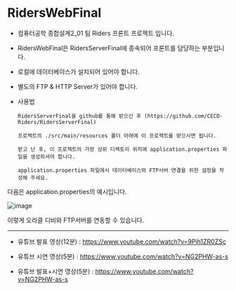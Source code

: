 # RidersWebFinal

- 컴퓨터공학 종합설계2_01 팀 Riders 프론트 프로젝트 입니다.

- RidersWebFinal은 RidersServerFinal에 종속되어 프론트를 담당하는 부분입니다.

- 로컬에 데이터베이스가 설치되어 있어야 합니다.

- 별도의 FTP & HTTP Server가 있어야 합니다.

- 사용법

      RidersServerFinal을 github를 통해 받으신 후 (https://github.com/CECD-Riders/RidersServerFinal)

      프로젝트의 ./src/main/resources 폴더 아래에 이 프로젝트를 받으시면 됩니다.

      받고 난 후, 이 프로젝트의 가장 상위 디렉토리 위치에 application.properties 파일을 생성하셔야 합니다.

      application.properties 파일에서 데이터베이스와 FTP서버 연결을 위한 설정을 작성해 주세요.

다음은 application.properties의 예시입니다.

![image](https://user-images.githubusercontent.com/41561652/85497993-db6cce00-b619-11ea-9bed-5486a5607d53.png)


이렇게 오라클 디비와 FTP서버를 연동할 수 있습니다.

----------------------------------------------------------------------------------------------------------

* 유튜브 발표 영상(12분)        : https://www.youtube.com/watch?v=9Pih1ZR0ZSc

* 유튜브 시연 영상(5분)         : https://www.youtube.com/watch?v=NG2PHW-as-s

* 유튜브 발표+시연 영상(5분)    : https://www.youtube.com/watch?v=NG2PHW-as-s
